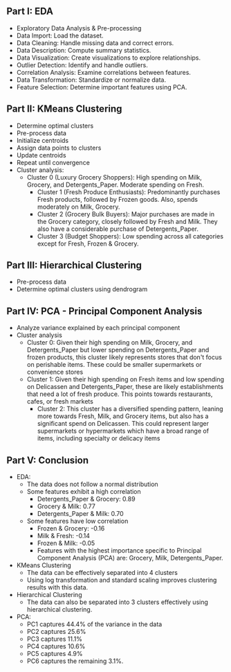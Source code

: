 ## Part I: EDA 
- Exploratory Data Analysis & Pre-processing
- Data Import: Load the dataset.
- Data Cleaning: Handle missing data and correct errors.
- Data Description: Compute summary statistics.
- Data Visualization: Create visualizations to explore relationships.
- Outlier Detection: Identify and handle outliers.
- Correlation Analysis: Examine correlations between features.
- Data Transformation: Standardize or normalize data.
- Feature Selection: Determine important features using PCA.
	
## Part II: KMeans Clustering
- Determine optimal clusters
- Pre-process data
- Initialize centroids
- Assign data points to clusters
- Update centroids
- Repeat until convergence
- Cluster analysis:
	- Cluster 0 (Luxury Grocery Shoppers): High spending on Milk, Grocery, and Detergents_Paper. Moderate spending on Fresh.
    	- Cluster 1 (Fresh Produce Enthusiasts): Predominantly purchases Fresh products, followed by Frozen goods. Also, spends moderately on Milk, Grocery.
       	- Cluster 2 (Grocery Bulk Buyers): Major purchases are made in the Grocery category, closely followed by Fresh and Milk. They also have a considerable purchase of Detergents_Paper.
      	- Cluster 3 (Budget Shoppers): Low spending across all categories except for Fresh, Frozen & Grocery.
	
## Part III: Hierarchical Clustering
- Pre-process data
- Determine optimal clusters using dendrogram
	
## Part IV: PCA - Principal Component Analysis
- Analyze variance explained by each principal component
- Cluster analysis
	- Cluster 0:  Given their high spending on Milk, Grocery, and Detergents_Paper but lower spending on Detergents_Paper and frozen products, this cluster likely represents stores that don't focus on perishable items. These could be smaller supermarkets or convenience stores
   	- Cluster 1: Given their high spending on Fresh items and low spending on Delicassen and Detergents_Paper, these are likely establishments that need a lot of fresh produce. This points towards restaurants, cafes, or fresh markets
      	- Cluster 2: This cluster has a diversified spending pattern, leaning more towards Fresh, Milk, and Grocery items, but also has a significant spend on Delicassen. This could represent larger supermarkets or hypermarkets which have a broad range of items, including specialty or delicacy items
## Part V: Conclusion
- EDA: 
	- The data does not follow a normal distribution
	- Some features exhibit a high correlation
		- Detergents_Paper & Grocery: 0.89
		- Grocery & Milk: 0.77
		- Detergents_Paper & Milk: 0.70
	- Some features have low correlation
		- Frozen & Grocery: -0.16
		- Milk & Fresh: -0.14
		- Frozen & Milk: -0.05    
		- Features with the highest importance specific to Principal Component Analysis (PCA) are: Grocery, Milk, Detergents_Paper.
- KMeans Clustering
	- The data can be effectively separated into 4 clusters
	- Using log transformation and standard scaling improves clustering results with this data.
- Hierarchical Clustering 
	- The data can also be separated into 3 clusters effectively using hierarchical clustering. 
- PCA:
	- PC1 captures 44.4% of the variance in the data
	- PC2 captures 25.6%
	- PC3 captures 11.1%
	- PC4 captures 10.6%
	- PC5 captures 4.9%
	- PC6 captures the remaining 3.1%.
